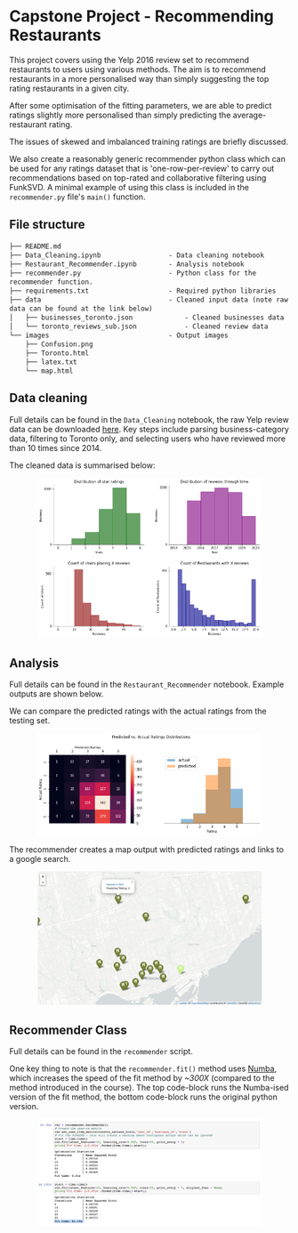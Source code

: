 # Capstone Project - Recommending Restaurants
This project covers using the Yelp 2016 review set to recommend restaurants to users using various methods.  The aim is to recommend restaurants in a more personalised way than simply suggesting the top rating restaurants in a given city.

After some optimisation of the fitting parameters, we are able to predict ratings slightly more personalised than simply predicting the average-restaurant rating.

The issues of skewed and imbalanced training ratings are briefly discussed.

We also create a reasonably generic recommender python class which can be used for any ratings dataset that is 'one-row-per-review' to carry out recommendations based on top-rated and collaborative filtering using FunkSVD.  A minimal example of using this class is included in the `recommender.py` file's `main()` function.

## File structure

```
├── README.md
├── Data_Cleaning.ipynb                 - Data cleaning notebook
├── Restaurant_Recommender.ipynb        - Analysis notebook
├── recommender.py                      - Python class for the recommender function.
├── requirements.txt                    - Required python libraries
├── data                                - Cleaned input data (note raw data can be found at the link below)
│   ├── businesses_toronto.json             - Cleaned businesses data
│   └── toronto_reviews_sub.json            - Cleaned review data
└── images                              - Output images
    ├── Confusion.png
    ├── Toronto.html
    ├── latex.txt
    └── map.html
```

## Data cleaning

Full details can be found in the `Data_Cleaning` notebook, the raw Yelp review data can be downloaded [here](https://www.kaggle.com/yelp-dataset/yelp-dataset?select=yelp_academic_dataset_business.json).
Key steps include parsing business-category data, filtering to Toronto only, and selecting users who have reviewed more than 10 times since 2014.

The cleaned data is summarised below:

<p align="center">
<img src="images/EDA.png" width=80%>
</p>

## Analysis

Full details can be found in the `Restaurant_Recommender` notebook.  Example outputs are shown below.

We can compare the predicted ratings with the actual ratings from the testing set.

<p align="center">
<img src="images/Confusion.png" width=80%>
</p>

The recommender creates a map output with predicted ratings and links to a google search.

<p align="center">
<img src="images/output_map.png" width=80%>
</p>

## Recommender Class

Full details can be found in the `recommender` script.

One key thing to note is that the `recommender.fit()` method uses [Numba](http://numba.pydata.org/), which increases the speed of the fit method by *~300X* (compared to the method introduced in the course). The top code-block runs the Numba-ised version of the fit method, the bottom code-block runs the original python version.

<p align="center">
<img src="images/numba.png" width=80%>
</p>